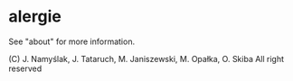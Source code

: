 # alergie
See "about" for more information.

(C) J. Namyślak, J. Tataruch, M. Janiszewski, M. Opałka, O. Skiba
All right reserved
